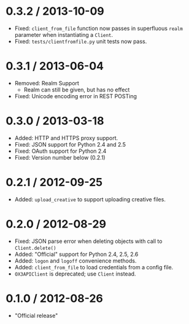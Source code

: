 0.3.2 / 2013-10-09
==================
 * Fixed: `client_from_file` function now passes in superfluous `realm` parameter when instantiating a `Client`.
 * Fixed: `tests/clientfromfile.py` unit tests now pass.

0.3.1 / 2013-06-04
==================
 * Removed: Realm Support
     * Realm can still be given, but has no effect
 * Fixed: Unicode encoding error in REST POSTing

0.3.0 / 2013-03-18
==================
 * Added: HTTP and HTTPS proxy support.
 * Fixed: JSON support for Python 2.4 and 2.5
 * Fixed: OAuth support for Python 2.4
 * Fixed: Version number below (0.2.1)

0.2.1 / 2012-09-25
==================
  * Added: `upload_creative` to support uploading creative files.

0.2.0 / 2012-08-29
==================
  * Fixed: JSON parse error when deleting objects with call to `Client.delete()`
  * Added: "Official" support for Python 2.4, 2.5, 2.6
  * Added: `logon` and `logoff` convenience methods.
  * Added: `client_from_file` to load credentials from a config file.
  * `OX3APIClient` is deprecated; use `Client` instead.

0.1.0 / 2012-08-26
==================
  * "Official release"
